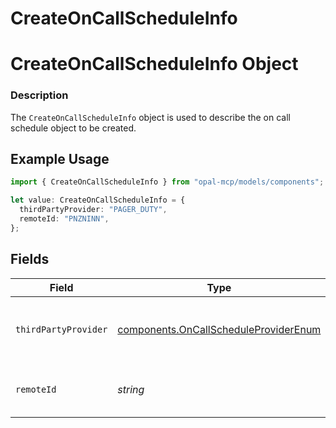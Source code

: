 # CreateOnCallScheduleInfo

# CreateOnCallScheduleInfo Object
### Description
The `CreateOnCallScheduleInfo` object is used to describe the on call schedule object to be created.

## Example Usage

```typescript
import { CreateOnCallScheduleInfo } from "opal-mcp/models/components";

let value: CreateOnCallScheduleInfo = {
  thirdPartyProvider: "PAGER_DUTY",
  remoteId: "PNZNINN",
};
```

## Fields

| Field                                                                                          | Type                                                                                           | Required                                                                                       | Description                                                                                    | Example                                                                                        |
| ---------------------------------------------------------------------------------------------- | ---------------------------------------------------------------------------------------------- | ---------------------------------------------------------------------------------------------- | ---------------------------------------------------------------------------------------------- | ---------------------------------------------------------------------------------------------- |
| `thirdPartyProvider`                                                                           | [components.OnCallScheduleProviderEnum](../../models/components/oncallscheduleproviderenum.md) | :heavy_check_mark:                                                                             | The third party provider of the on call schedule.                                              | PAGER_DUTY                                                                                     |
| `remoteId`                                                                                     | *string*                                                                                       | :heavy_check_mark:                                                                             | The remote ID of the on call schedule                                                          | PNZNINN                                                                                        |